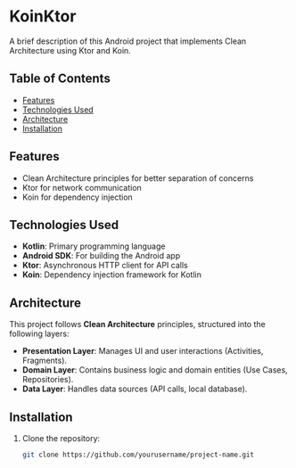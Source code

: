 # KoinKtor

A brief description of this Android project that implements Clean Architecture using Ktor and Koin.

## Table of Contents

- [Features](#features)
- [Technologies Used](#technologies-used)
- [Architecture](#architecture)
- [Installation](#installation)

## Features

- Clean Architecture principles for better separation of concerns
- Ktor for network communication
- Koin for dependency injection

## Technologies Used

- **Kotlin**: Primary programming language
- **Android SDK**: For building the Android app
- **Ktor**: Asynchronous HTTP client for API calls
- **Koin**: Dependency injection framework for Kotlin

## Architecture

This project follows **Clean Architecture** principles, structured into the following layers:

- **Presentation Layer**: Manages UI and user interactions (Activities, Fragments).
- **Domain Layer**: Contains business logic and domain entities (Use Cases, Repositories).
- **Data Layer**: Handles data sources (API calls, local database).

## Installation

1. Clone the repository:
   ```bash
   git clone https://github.com/yourusername/project-name.git
